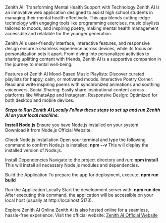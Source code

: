 Zenith AI: Transforming Mental Health Support with Technology
Zenith AI is an innovative web application designed to assist high school students in managing their mental health effectively. This app blends cutting-edge technology with engaging tools like programming exercises, music playlists tailored to moods, and inspiring poetry, making mental health management accessible and relatable for the younger generation.

Zenith AI's user-friendly interface, interactive features, and responsive design ensure a seamless experience across devices, while its focus on personalization sets it apart. From diving into personalized activities to sharing uplifting content with friends, Zenith AI is a supportive companion in the journey to mental well-being.

Features of Zenith AI
Mood-Based Music Playlists: Discover curated playlists for happy, calm, or motivated moods.
Interactive Poetry Corner: Read and write inspiring poems with synchronized animations and soothing voiceovers.
Social Sharing: Easily share inspirational content across platforms like WhatsApp and Instagram.
Responsive Design: Optimized for both desktop and mobile devices.

_**Steps to Run Zenith AI Locally
Follow these steps to set up and run Zenith AI on your local machine:**_

**Install Node.js**
Ensure you have Node.js installed on your system. Download it from Node.js Official Website.

Check Node.js Installation
Open your terminal and type the following command to confirm Node.js is installed:
**npm --v**
This will display the installed version of Node.js.

Install Dependencies
Navigate to the project directory and run:
**npm install**
This will install all necessary Node.js modules and dependencies.

Build the Application
To prepare the app for deployment, execute:
**npm run build**

Run the Application Locally
Start the development server with:
**npm run dev**
After executing this command, the application will be accessible on your local host (usually at http://localhost:5173).

Explore Zenith AI Online
Zenith AI is also hosted online for a seamless, hassle-free experience. Visit the official website: [Zenith AI Official Website](https://spectacular-swan-ff6146.netlify.app/)

